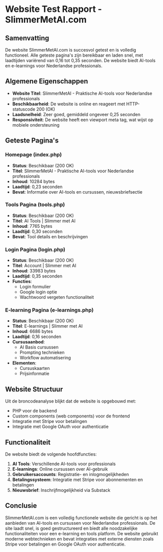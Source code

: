# Website Test Rapport - SlimmerMetAI.com

## Samenvatting
De website SlimmerMetAI.com is succesvol getest en is volledig functioneel. Alle geteste pagina's zijn bereikbaar en laden snel, met laadtijden variërend van 0,16 tot 0,35 seconden. De website biedt AI-tools en e-learnings voor Nederlandse professionals.

## Algemene Eigenschappen
- **Website Titel**: SlimmerMetAI - Praktische AI-tools voor Nederlandse professionals
- **Beschikbaarheid**: De website is online en reageert met HTTP-statuscode 200 (OK)
- **Laadsnelheid**: Zeer goed, gemiddeld ongeveer 0,25 seconden
- **Responsiviteit**: De website heeft een viewport meta tag, wat wijst op mobiele ondersteuning

## Geteste Pagina's

### Homepage (index.php)
- **Status**: Beschikbaar (200 OK)
- **Titel**: SlimmerMetAI - Praktische AI-tools voor Nederlandse professionals
- **Inhoud**: 10284 bytes
- **Laadtijd**: 0,23 seconden
- **Bevat**: Informatie over AI-tools en cursussen, nieuwsbriefsectie

### Tools Pagina (tools.php)
- **Status**: Beschikbaar (200 OK)
- **Titel**: AI Tools | Slimmer met AI
- **Inhoud**: 7765 bytes
- **Laadtijd**: 0,30 seconden
- **Bevat**: Tool details en beschrijvingen

### Login Pagina (login.php)
- **Status**: Beschikbaar (200 OK)
- **Titel**: Account | Slimmer met AI
- **Inhoud**: 33983 bytes
- **Laadtijd**: 0,35 seconden
- **Functies**:
  - Login formulier
  - Google login optie
  - Wachtwoord vergeten functionaliteit

### E-learning Pagina (e-learnings.php)
- **Status**: Beschikbaar (200 OK)
- **Titel**: E-learnings | Slimmer met AI
- **Inhoud**: 6686 bytes
- **Laadtijd**: 0,16 seconden
- **Cursusaanbod**:
  - AI Basis cursussen
  - Prompting technieken
  - Workflow automatisering
- **Elementen**:
  - Cursuskaarten
  - Prijsinformatie

## Website Structuur
Uit de broncodeanalyse blijkt dat de website is opgebouwd met:
- PHP voor de backend
- Custom components (web components) voor de frontend
- Integratie met Stripe voor betalingen
- Integratie met Google OAuth voor authenticatie

## Functionaliteit
De website biedt de volgende hoofdfuncties:
1. **AI Tools**: Verschillende AI-tools voor professionals
2. **E-learnings**: Online cursussen over AI-gebruik
3. **Gebruikersaccounts**: Registratie- en inlogmogelijkheden
4. **Betalingssysteem**: Integratie met Stripe voor abonnementen en betalingen
5. **Nieuwsbrief**: Inschrijfmogelijkheid via Substack

## Conclusie
SlimmerMetAI.com is een volledig functionele website die gericht is op het aanbieden van AI-tools en cursussen voor Nederlandse professionals. De site laadt snel, is goed gestructureerd en biedt alle noodzakelijke functionaliteiten voor een e-learning en tools platform. De website gebruikt moderne webtechnieken en bevat integraties met externe diensten zoals Stripe voor betalingen en Google OAuth voor authenticatie. 
